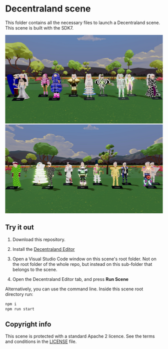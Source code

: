 # Decentraland scene

This folder contains all the necessary files to launch a Decentraland scene. This scene is built with the SDK7.

![D&G Disco Drip collection female linked wearables](screenshots/female-wearables.jpg)
![D&G Disco Drip collection male linked wearables](screenshots/male-wearables.jpg)

## Try it out

1. Download this repository.

2. Install the [Decentraland Editor](https://docs.decentraland.org/creator/development-guide/sdk7/editor/)

3. Open a Visual Studio Code window on this scene's root folder. Not on the root folder of the whole repo, but instead on this sub-folder that belongs to the scene.

4. Open the Decentraland Editor tab, and press **Run Scene**

Alternatively, you can use the command line. Inside this scene root directory run:

```
npm i
npm run start
```

## Copyright info

This scene is protected with a standard Apache 2 licence. See the terms and conditions in the [LICENSE](/LICENSE) file.
